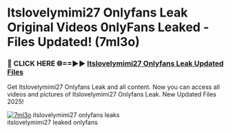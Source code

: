 # Itslovelymimi27 Onlyfans Leak Original Videos 0nlyFans Leaked - Files Updated! (7ml3o)

<h3>🔴 CLICK HERE 🌐==►► <a href="https://tinyurl.com/4seja8ks" rel="nofollow">Itslovelymimi27 Onlyfans Leak Updated Files</a></h3>

Get Itslovelymimi27 Onlyfans Leak and all content. Now you can access all videos and pictures of Itslovelymimi27 Onlyfans Leak. New Updated Files 2025!

[![7ml3o](https://i.imgur.com/EWjZXRe.gif)](https://tinyurl.com/4seja8ks)
itslovelymimi27 onlyfans leaks<br>
itslovelymimi27 leaked onlyfans